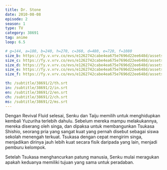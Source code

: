```yaml
---
title: Dr. Stone
date: 2010-08-08
episode: 2
season: 1
type: TV
category: 38691
tag: anime
loop: 6.5

# g=144, a=180, b=240, h=270, c=360, d=480, e=720, f=1080
size_b: https://fy.v.vrv.co/evs/e1262742cabe4ea675e7696d22ee648d/assets/b67479a562647907dc7bb9baf0e8d76a_3692604.mp4?Policy=eyJTdGF0ZW1lbnQiOlt7IlJlc291cmNlIjoiaHR0cCo6Ly9wbC5jcnVuY2h5cm9sbC5jb20vZXZzMS9lMTI2Mjc0MmNhYmU0ZWE2NzVlNzY5NmQyMmVlNjQ4ZC9hc3NldHMvYjY3NDc5YTU2MjY0NzkwN2RjN2JiOWJhZjBlOGQ3NmFfLDM2OTQ4MzUubXA0LDM2OTQ4MzgubXA0LDM2OTQ4MzIubXA0LDM2OTQ4MjYubXA0LDM2OTQ4MjkubXA0LC51cmxzZXQvbWFzdGVyLm0zdTgiLCJDb25kaXRpb24iOnsiRGF0ZUxlc3NUaGFuIjp7IkFXUzpFcG9jaFRpbWUiOjE2MjYzODIxMzV9fX1dfQ__&Signature=EmvIsKCsfStYA~7FNlxQrsoVsKoKt7MF7evtWosdkJj5t68gWuYuxNSH7grTMigOSctd-NTmgbSyrutsj4lq1fCiSxJtXia7ZaVChCXNelpz-0lYSEUFMVSdM7QA2hCJqKB2GMXtvojmtp2BZ6BVmHOPnbaKmBGRNoEX~PfM835r3TDBPkRA7pzBymG3LQJHkulopCzzkFjr~SHrjjJKlBC7zAfJ9FoN6l5OJS0jx18rUUEMIqvJL14gYhOHPW9oB-LLC9kHw6bloqMk20F4b2-AQ95TSNWTPW-H3hdUt5Ue0UmTkx5mcRd9TvQBJABS-nJJHoV31fDTowLq3kJM4A__&Key-Pair-Id=APKAJMWSQ5S7ZB3MF5VA
size_c: https://fy.v.vrv.co/evs/e1262742cabe4ea675e7696d22ee648d/assets/b67479a562647907dc7bb9baf0e8d76a_3692603.mp4?Policy=eyJTdGF0ZW1lbnQiOlt7IlJlc291cmNlIjoiaHR0cCo6Ly9wbC5jcnVuY2h5cm9sbC5jb20vZXZzMS9lMTI2Mjc0MmNhYmU0ZWE2NzVlNzY5NmQyMmVlNjQ4ZC9hc3NldHMvYjY3NDc5YTU2MjY0NzkwN2RjN2JiOWJhZjBlOGQ3NmFfLDM2OTQ4MzUubXA0LDM2OTQ4MzgubXA0LDM2OTQ4MzIubXA0LDM2OTQ4MjYubXA0LDM2OTQ4MjkubXA0LC51cmxzZXQvbWFzdGVyLm0zdTgiLCJDb25kaXRpb24iOnsiRGF0ZUxlc3NUaGFuIjp7IkFXUzpFcG9jaFRpbWUiOjE2MjYzODIxMzV9fX1dfQ__&Signature=EmvIsKCsfStYA~7FNlxQrsoVsKoKt7MF7evtWosdkJj5t68gWuYuxNSH7grTMigOSctd-NTmgbSyrutsj4lq1fCiSxJtXia7ZaVChCXNelpz-0lYSEUFMVSdM7QA2hCJqKB2GMXtvojmtp2BZ6BVmHOPnbaKmBGRNoEX~PfM835r3TDBPkRA7pzBymG3LQJHkulopCzzkFjr~SHrjjJKlBC7zAfJ9FoN6l5OJS0jx18rUUEMIqvJL14gYhOHPW9oB-LLC9kHw6bloqMk20F4b2-AQ95TSNWTPW-H3hdUt5Ue0UmTkx5mcRd9TvQBJABS-nJJHoV31fDTowLq3kJM4A__&Key-Pair-Id=APKAJMWSQ5S7ZB3MF5VA
size_d: https://fy.v.vrv.co/evs/e1262742cabe4ea675e7696d22ee648d/assets/b67479a562647907dc7bb9baf0e8d76a_3692605.mp4?Policy=eyJTdGF0ZW1lbnQiOlt7IlJlc291cmNlIjoiaHR0cCo6Ly9wbC5jcnVuY2h5cm9sbC5jb20vZXZzMS9lMTI2Mjc0MmNhYmU0ZWE2NzVlNzY5NmQyMmVlNjQ4ZC9hc3NldHMvYjY3NDc5YTU2MjY0NzkwN2RjN2JiOWJhZjBlOGQ3NmFfLDM2OTQ4MzUubXA0LDM2OTQ4MzgubXA0LDM2OTQ4MzIubXA0LDM2OTQ4MjYubXA0LDM2OTQ4MjkubXA0LC51cmxzZXQvbWFzdGVyLm0zdTgiLCJDb25kaXRpb24iOnsiRGF0ZUxlc3NUaGFuIjp7IkFXUzpFcG9jaFRpbWUiOjE2MjYzODIxMzV9fX1dfQ__&Signature=EmvIsKCsfStYA~7FNlxQrsoVsKoKt7MF7evtWosdkJj5t68gWuYuxNSH7grTMigOSctd-NTmgbSyrutsj4lq1fCiSxJtXia7ZaVChCXNelpz-0lYSEUFMVSdM7QA2hCJqKB2GMXtvojmtp2BZ6BVmHOPnbaKmBGRNoEX~PfM835r3TDBPkRA7pzBymG3LQJHkulopCzzkFjr~SHrjjJKlBC7zAfJ9FoN6l5OJS0jx18rUUEMIqvJL14gYhOHPW9oB-LLC9kHw6bloqMk20F4b2-AQ95TSNWTPW-H3hdUt5Ue0UmTkx5mcRd9TvQBJABS-nJJHoV31fDTowLq3kJM4A__&Key-Pair-Id=APKAJMWSQ5S7ZB3MF5VA
size_e: https://fy.v.vrv.co/evs/e1262742cabe4ea675e7696d22ee648d/assets/b67479a562647907dc7bb9baf0e8d76a_3692606.mp4?Policy=eyJTdGF0ZW1lbnQiOlt7IlJlc291cmNlIjoiaHR0cCo6Ly9wbC5jcnVuY2h5cm9sbC5jb20vZXZzMS9lMTI2Mjc0MmNhYmU0ZWE2NzVlNzY5NmQyMmVlNjQ4ZC9hc3NldHMvYjY3NDc5YTU2MjY0NzkwN2RjN2JiOWJhZjBlOGQ3NmFfLDM2OTQ4MzUubXA0LDM2OTQ4MzgubXA0LDM2OTQ4MzIubXA0LDM2OTQ4MjYubXA0LDM2OTQ4MjkubXA0LC51cmxzZXQvbWFzdGVyLm0zdTgiLCJDb25kaXRpb24iOnsiRGF0ZUxlc3NUaGFuIjp7IkFXUzpFcG9jaFRpbWUiOjE2MjYzODIxMzV9fX1dfQ__&Signature=EmvIsKCsfStYA~7FNlxQrsoVsKoKt7MF7evtWosdkJj5t68gWuYuxNSH7grTMigOSctd-NTmgbSyrutsj4lq1fCiSxJtXia7ZaVChCXNelpz-0lYSEUFMVSdM7QA2hCJqKB2GMXtvojmtp2BZ6BVmHOPnbaKmBGRNoEX~PfM835r3TDBPkRA7pzBymG3LQJHkulopCzzkFjr~SHrjjJKlBC7zAfJ9FoN6l5OJS0jx18rUUEMIqvJL14gYhOHPW9oB-LLC9kHw6bloqMk20F4b2-AQ95TSNWTPW-H3hdUt5Ue0UmTkx5mcRd9TvQBJABS-nJJHoV31fDTowLq3kJM4A__&Key-Pair-Id=APKAJMWSQ5S7ZB3MF5VA
size_f: https://fy.v.vrv.co/evs/e1262742cabe4ea675e7696d22ee648d/assets/b67479a562647907dc7bb9baf0e8d76a_3692607.mp4?Policy=eyJTdGF0ZW1lbnQiOlt7IlJlc291cmNlIjoiaHR0cCo6Ly9wbC5jcnVuY2h5cm9sbC5jb20vZXZzMS9lMTI2Mjc0MmNhYmU0ZWE2NzVlNzY5NmQyMmVlNjQ4ZC9hc3NldHMvYjY3NDc5YTU2MjY0NzkwN2RjN2JiOWJhZjBlOGQ3NmFfLDM2OTQ4MzUubXA0LDM2OTQ4MzgubXA0LDM2OTQ4MzIubXA0LDM2OTQ4MjYubXA0LDM2OTQ4MjkubXA0LC51cmxzZXQvbWFzdGVyLm0zdTgiLCJDb25kaXRpb24iOnsiRGF0ZUxlc3NUaGFuIjp7IkFXUzpFcG9jaFRpbWUiOjE2MjYzODIxMzV9fX1dfQ__&Signature=EmvIsKCsfStYA~7FNlxQrsoVsKoKt7MF7evtWosdkJj5t68gWuYuxNSH7grTMigOSctd-NTmgbSyrutsj4lq1fCiSxJtXia7ZaVChCXNelpz-0lYSEUFMVSdM7QA2hCJqKB2GMXtvojmtp2BZ6BVmHOPnbaKmBGRNoEX~PfM835r3TDBPkRA7pzBymG3LQJHkulopCzzkFjr~SHrjjJKlBC7zAfJ9FoN6l5OJS0jx18rUUEMIqvJL14gYhOHPW9oB-LLC9kHw6bloqMk20F4b2-AQ95TSNWTPW-H3hdUt5Ue0UmTkx5mcRd9TvQBJABS-nJJHoV31fDTowLq3kJM4A__&Key-Pair-Id=APKAJMWSQ5S7ZB3MF5VA

th: /subtitle/38691/2/th.srt
in: /subtitle/38691/2/in.srt
en: /subtitle/38691/2/en.srt
ch: /subtitle/38691/2/ch.srt
ms: /subtitle/38691/2/ms.srt
---
```

Dengan Revival Fluid selesai, Senku dan Taiju memilih untuk menghidupkan kembali Yuzuriha terlebih dahulu. Sebelum mereka mampu melakukannya, mereka diserang oleh singa, dan dipaksa untuk membangunkan Tsukasa Shishio, seorang pria yang sangat kuat yang pernah disebut sebagai siswa sekolah menengah terkuat. Tsukasa dengan cepat mengirim singa, menjadikan dirinya jauh lebih kuat secara fisik daripada yang lain, menjadi pemburu kelompok.

Setelah Tsukasa menghancurkan patung manusia, Senku mulai meragukan apakah keduanya memiliki tujuan yang sama untuk peradaban.
